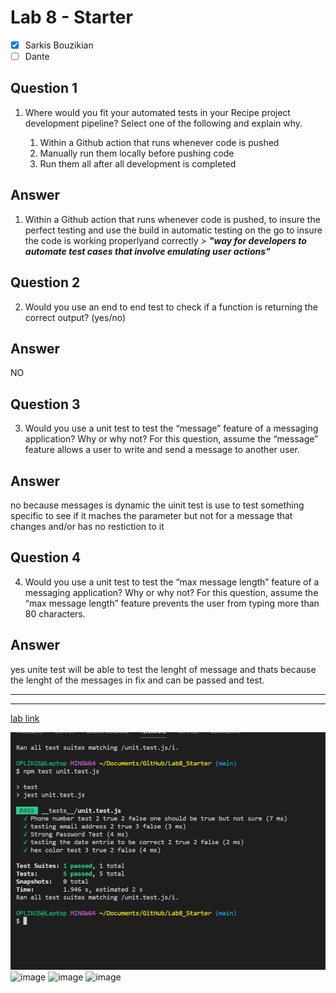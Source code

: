 # Lab 8 - Starter
 
 - [x] Sarkis Bouzikian
 - [ ] Dante

## Question 1

1. Where would you fit your automated tests in your Recipe project development pipeline? Select one of the following and explain why.

   1. Within a Github action that runs whenever code is pushed 
   2. Manually run them locally before pushing code
   3. Run them all after all development is completed

## Answer

1. Within a Github action that runs whenever code is pushed, to insure the perfect testing and use the build in automatic testing on the go to insure the code is working properlyand correctly 
*> **"way for developers to automate test cases that involve emulating user actions"***

## Question 2

2. Would you use an end to end test to check if a function is returning the correct output? (yes/no)

## Answer

NO

## Question 3

3. Would you use a unit test to test the “message” feature of a messaging application? Why or why not? For this question, assume the “message” feature allows a user to write and send a message to another user.

## Answer

no because messages is dynamic the uinit test is use to test something specific to see if it maches the parameter but not for a message that changes and/or  has no restiction to it

## Question 4

4. Would you use a unit test to test the “max message length” feature of a messaging application? Why or why not? For this question, assume the “max message length” feature prevents the user from typing more than 80 characters.

## Answer

yes unite test will be able to test the lenght of message and thats because the lenght of the messages in fix and can be passed and test.


---
---



[lab link](https://oplikos.github.io/Lab8_Starter/)


![image](./screenshot/sc1.png)
![image](./screenshot/sc20.png)
![image](./screenshot/sc21.png)
![image](./screenshot/sc22.png)